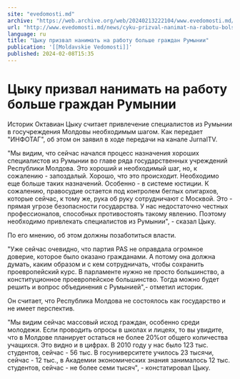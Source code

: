 ```yaml
---
site: "evedomosti.md"
archive: "https://web.archive.org/web/20240213222104/www.evedomosti.md/news/cyku-prizval-nanimat-na-rabotu-bolshe-grazhdan-rumynii"
url: "http://www.evedomosti.md/news/cyku-prizval-nanimat-na-rabotu-bolshe-grazhdan-rumynii"
language: ru
title: "Цыку призвал нанимать на работу больше граждан Румынии"
publication: '[[Moldavskie Vedomosti]]'
published: 2024-02-08T15:35
---
```


# Цыку призвал нанимать на работу больше граждан Румынии

Историк Октавиан Цыку считает привлечение специалистов из Румынии в госучреждения Молдовы необходимым шагом. Как передает "ИНФОТАГ", об этом он заявил в ходе передачи на канале JurnalTV.

"Мы видим, что сейчас начался процесс назначения хороших специалистов из Румынии во главе ряда государственных учреждений Республики Молдова. Это хороший и необходимый шаг, но, к сожалению - запоздалый. Хорошо, что это происходит. Необходимо еще больше таких назначений. Особенно - в системе юстиции. К сожалению, правосудие остается под контролем беглых олигархов, которые сейчас, к тому же, рука об руку сотрудничают с Москвой. Это - прямая угрозе безопасности государства. У нас недостаточно честных профессионалов, способных противостоять такому явлению. Поэтому необходимо привлекать специалистов из Румынии", - сказал Цыку.

По его мнению, об этом должны позаботиться власти.

"Уже сейчас очевидно, что партия PAS не оправдала огромное доверие, которое было оказано гражданами. А потому она должна думать, каким образом и с кем сотрудничать, чтобы сохранить проевропейский курс. В парламенте нужно не просто большинство, а конституционное проевропейское большинство. Тогда можно будет решить и вопрос объединения с Румынией",- отметил историк.

Он считает, что Республика Молдова не состоялось как государство и не имеет перспектив.

"Мы видим сейчас массовый исход граждан, особенно среди молодежи. Если проводить опросы в школах и лицеях, то вы увидите, что в Молдове планирует остаться не более 20%от общего количества учащихся. Это видно и в цифрах. В 2010 году у нас было 123 тыс. студентов, сейчас - 56 тыс. В госуниверситете училось 23 тысячи, сейчас - 12 тыс., в Академии экономических знания занималось 12 тыс. студентов, сейчас - не более семи тысяч", - констатировал Цыку.